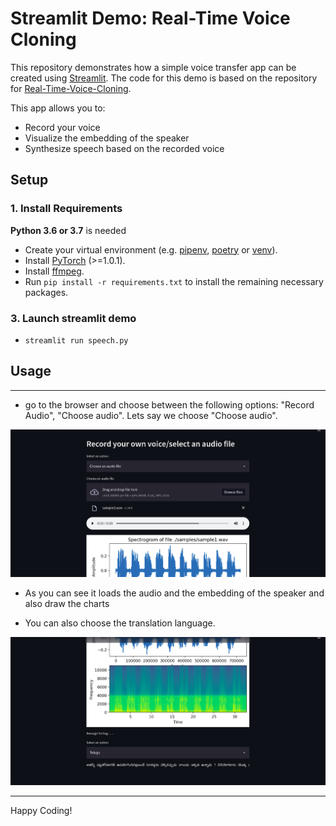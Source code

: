 # Streamlit Demo: Real-Time Voice Cloning

This repository demonstrates how a simple voice transfer app can be created using [Streamlit](https://www.streamlit.io/). The code for this demo is based on the repository for [Real-Time-Voice-Cloning](https://github.com/CorentinJ/Real-Time-Voice-Cloning).

This app allows you to:
* Record your voice
* Visualize the embedding of the speaker
* Synthesize speech based on the recorded voice


## Setup

### 1. Install Requirements
**Python 3.6 or 3.7** is needed

* Create your virtual environment (e.g. [pipenv](https://pipenv.pypa.io/en/latest/), [poetry](https://python-poetry.org/) or [venv](https://docs.python.org/3/library/venv.html)).
* Install [PyTorch](https://pytorch.org/get-started/locally/) (>=1.0.1).
* Install [ffmpeg](https://ffmpeg.org/download.html#get-packages).
* Run `pip install -r requirements.txt` to install the remaining necessary packages.



### 3. Launch streamlit demo

* `streamlit run speech.py`

## Usage
---
- go to the browser and choose between the following options: "Record Audio", "Choose audio". Lets say we choose "Choose audio".</br>
<img src="images/1.png" width=550>
 
- As you can see it loads the audio and the embedding of the speaker and also draw the charts</br>

- You can also choose the translation language.</br>
<img src="images/2.png" width=550>

---

Happy Coding!


